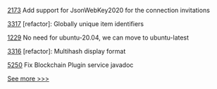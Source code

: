
[2173](https://github.com/hyperledger/aries-cloudagent-python/pull/2173) Add support for JsonWebKey2020 for the connection invitations

[3317](https://github.com/hyperledger/iroha/pull/3317) [refactor]: Globally unique item identifiers

[1229](https://github.com/hyperledger/solang/pull/1229) No need for ubuntu-20.04, we can move to ubuntu-latest

[3316](https://github.com/hyperledger/iroha/pull/3316) [refactor]: Multihash display format

[5250](https://github.com/hyperledger/besu/pull/5250) Fix Blockchain Plugin service javadoc


[See more >>>](https://start-here.hyperledger.org/pull-requests)
